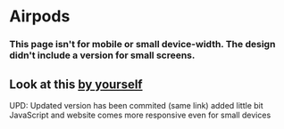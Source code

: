 # Airpods
### This page isn't for mobile or small device-width. The design didn't include a version for small screens.
## Look at this [by yourself](https://danyatcode.github.io/airpods/)
UPD: Updated version has been commited (same link) added little bit JavaScript and website comes more responsive even for small devices
